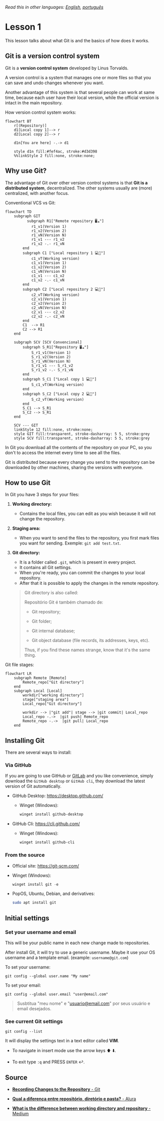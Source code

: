 *Read this in other languages: [English](lesson-1.md), [português](lang/pt/lesson-1.pt.md)*

# Lesson 1

This lesson talks about what Git is and the basics of how does it works.

## Git is a version control system

Git is a **version control system** developed by Linus Torvalds.

A version control is a system that manages one or more files so that you can save and undo changes whenever you want.

Another advantage of this system is that several people can work at same time, because each user have their local version, while the official version is intact in the main repository.

How version control system works:

```mermaid
flowchart BT
    r[(Repository)]
    d1[Local copy 1]--> r
    d2[Local copy 2]--> r

    d1n[You are here] -.-> d1  

    style d1n fill:#fef4ac, stroke:#d3d398
    %%linkStyle 2 fill:none, stroke:none;
```

## Why use Git?

The advantage of Git over other version control systems is that  **Git is a distributed system**, decentralized. The other systems usually are (more) centralized, with another focus.

Conventional VCS vs Git:

```mermaid
flowchart TD
    subgraph GIT
          subgraph R1["Remote repository 🖥️☁️"]
            r1_v1(Version 1)
            r1_v2(Version 2)
            r1_vN(Version N)
            r1_v1 --- r1_v2
            r1_v2 -.- r1_vN
        end
        subgraph C1 ["Local repository 1 💻🔁"]
            c1_vT(Working version)
            c1_v1(Version 1)
            c1_v2(Version 2)
            c1_vN(Version N)
            c1_v1 --- c1_v2
            c1_v2 -.- c1_vN
        end
        subgraph C2 ["Local repository 2 💻🔁"]
            c2_vT(Working version)
            c2_v1(Version 1)
            c2_v2(Version 2)
            c2_vN(Version N)
            c2_v1 --- c2_v2
            c2_v2 -.- c2_vN
        end
        C1  --> R1
        C2 --> R1
    end

    subgraph SCV [SCV Convencional]
        subgraph S_R1["Repository 🖥️☁️"]
            S_r1_v1(Version 1)
            S_r1_v2(Version 2)
            S_r1_vN(Version N)
            S_r1_v1 --- S_r1_v2
            S_r1_v2 -.- S_r1_vN
        end
        subgraph S_C1 ["Local copy 1 💻🔁"]
            S_c1_vT(Working version)
        end
        subgraph S_C2 ["Local copy 2 💻🔁"]
            S_c2_vT(Working version)
        end
        S_C1 --> S_R1
        S_C2 --> S_R1
    end

    SCV --- GIT
    linkStyle 12 fill:none, stroke:none;
    style GIT fill:transparent, stroke-dasharray: 5 5, stroke:grey
    style SCV fill:transparent, stroke-dasharray: 5 5, stroke:grey
```

In Git you download all the contents of the repository on your PC, so you don't to access the internet every time to see all the files.

Git is distributed because every change you send to the repository can be downloaded by other machines, sharing the versions with everyone.

## How to use Git

In Git you have 3 steps for your files:

1. **Working directory:**
   
   * Contains the local files, you can edit as you wish because it will not change the repository.

2. **Staging area:**
   
   * When you want to send the files to the repository, you first mark files you want for sending. Exemple: `git add test.txt`.

3. **Git directory:**
   
   * It is a folder called `.git`, which is present in every project.
   * It contains all Git settings.
   * When you're ready, you can commit the changes to your local repository.
   * After that it is possible to apply the changes in the remote repository.
   
   > Git directory is also called:
   > 
   > Repositório Git é também chamado de:
   > 
   > * Git repository;
   > 
   > * Git folder;
   > - Git internal database;
   > 
   > - Git object database (file records, its addresses, keys, etc).
   > 
   > Thus, if you find these names strange, know that it's the same thing.

Git file stages:

```mermaid
flowchart LR
    subgraph Remote [Remote]
        Remote_repo["Git directory"]
    end
    subgraph Local [Local]
        workdir["working directory"]
        stage["staging area"]
        Local_repo["Git directory"]

        workdir --> |"git add"| stage --> |git commit| Local_repo
        Local_repo -.->  |git push| Remote_repo
        Remote_repo -.->  |git pull| Local_repo
    end
```

## Installing Git

There are several ways to install:

### Via GitHub

If you are going to use GitHub or [GitLab](https://about.gitlab.com/) and you like convenience, simply download the `GitHub desktop` or `GitHub cli`, they download the latest version of Git automatically.

* GitHub Desktop: https://desktop.github.com/
  
  * Winget (Windows):
    
    ```powershell
    winget install github-desktop
    ```

* GitHub Cli: https://cli.github.com/
  
  * Winget (Windows):
    
    ```powershell
    winget install github-cli
    ```

### From the source

* Official site: https://git-scm.com/

* Winget (Windows):
  
  ```powershell
  winget install git -e
  ```

* PopOS, Ubuntu, Debian, and derivatives:
  
  ```bash
  sudo apt install git
  ```

## Initial settings

### Set your username and email

This will be your public name in each new change made to repositories.

After install Git, it will try to use a generic username. Maybe it use your OS username and a template email. (example: `username@git.com`)

To set your username:

```git
git config --global user.name "My name"
```

To set your email:

```git
git config --global user.email "user@email.com"
```

> Susbtitua "meu nome" e "usuario@email.com" por seus usuário e email desejados.

### See current Git settings

```git
git config --list
```

It will display the settings text in a text editor called **VIM**.

* To navigate in insert mode use the arrow keys :arrow_up: :arrow_down:.

* To exit type `:q` and PRESS `ENTER` :leftwards_arrow_with_hook:.

## Source

* [**Recording Changes to the Repository** - Git](https://git-scm.com/book/en/v2/Git-Basics-Recording-Changes-to-the-Repository)

* [**Qual a diferença entre repositório, diretório e pasta?** - Alura](https://cursos.alura.com.br/forum/topico-qual-a-diferenca-entre-repositorio-diretorio-e-pasta-117341)

* [**What is the difference between working directory and repository** - Medium](https://medium.com/tech-journey-with-anna/git-question-what-is-the-difference-between-the-working-directory-aka-workspace-and-the-eeee15b7e4b3)
